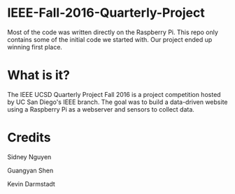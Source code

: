 # IEEE-Fall-2016-Quarterly-Project
Most of the code was written directly on the Raspberry Pi. This repo only contains some of the initial code we started with.
Our project ended up winning first place.

# What is it?
The IEEE UCSD Quarterly Project Fall 2016 is a project competition hosted by UC San Diego's IEEE branch. The goal was to build
a data-driven website using a Raspberry Pi as a webserver and sensors to collect data.

# Credits
Sidney Nguyen

Guangyan Shen

Kevin Darmstadt

